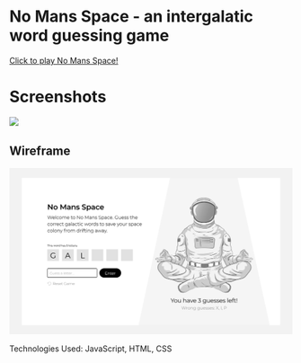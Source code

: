 # No Mans Space - an intergalatic word guessing game

[Click to play No Mans Space!](https://dorisxy99.github.io/Spaceman/)

# Screenshots

<img src="https://i.imgur.com/0hBYzFw.png">

## Wireframe

![alt text](https://raw.githubusercontent.com/dorisxy99/Spaceman/main/wireframe.jpg)

Technologies Used: JavaScript, HTML, CSS

